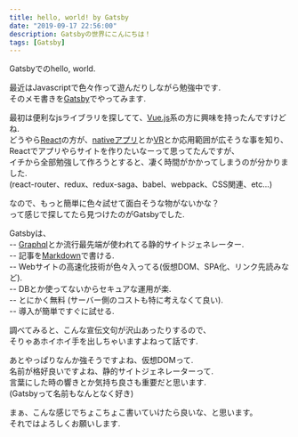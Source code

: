 ```yaml
---
title: hello, world! by Gatsby
date: "2019-09-17 22:56:00"
description: Gatsbyの世界にこんにちは！
tags: [Gatsby]
---
```


Gatsbyでのhello, world.   

最近はJavascriptで色々作って遊んだりしながら勉強中です.  
そのメモ書きを[Gatsby](https://www.gatsbyjs.org/)でやってみます.  

最初は便利なjsライブラリを探してて、[Vue.js](https://jp.vuejs.org/)系の方に興味を持ったんですけどね.  
どうやら[React](https://ja.reactjs.org/)の方が、[nativeアプリ](https://facebook.github.io/react-native/)とか[VR](https://facebook.github.io/react-360/)とか応用範囲が広そうな事を知り、  
Reactでアプリやらサイトを作りたいなーって思ってたんですが、  
イチから全部勉強して作ろうとすると、凄く時間がかかってしまうのが分かりました.  
(react-router、redux、redux-saga、babel、webpack、CSS関連、etc...)

なので、もっと簡単に色々試せて面白そうな物がないかな？  
って感じで探してたら見つけたのがGatsbyでした.  

Gatsbyは、    
-- [Graphql](https://graphql.org/)とか流行最先端が使われてる静的サイトジェネレーター.  
-- 記事を[Markdown](https://www.markdown.jp/what-is-markdown/)で書ける.  
-- Webサイトの高速化技術が色々入ってる(仮想DOM、SPA化、リンク先読みなど).  
-- DBとか使ってないからセキュアな運用が楽.  
-- とにかく無料 (サーバー側のコストも特に考えなくて良い).  
-- 導入が簡単ですぐに試せる.

調べてみると、こんな宣伝文句が沢山あったりするので、  
そりゃあホイホイ手を出しちゃいますよねって話です.  

あとやっぱりなんか強そうですよね、仮想DOMって.  
名前が格好良いですよね、静的サイトジェネレーターって.  
言葉にした時の響きとか気持ち良さも重要だと思います.  
(Gatsbyって名前もなんとなく好き)  

まぁ、こんな感じでちょこちょこ書いていけたら良いな、と思います。  
それではよろしくお願いします.
